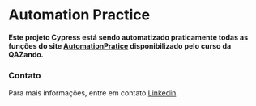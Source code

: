 # **Automation Practice**

**Este projeto Cypress está sendo automatizado praticamente todas as funções do site <a href="https://automationpratice.com.br/">AutomationPratice</a> disponibilizado pelo curso da QAZando.**


### Contato

Para mais informações, entre em contato <a href="https://www.linkedin.com/in/arthurvieiramachado51/">Linkedin</a>


